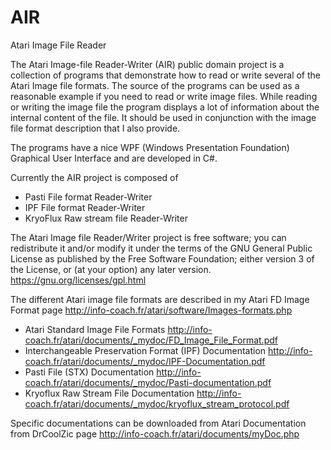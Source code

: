 AIR
===
Atari Image File Reader

The Atari Image-file Reader-Writer (AIR) public domain project is a collection of programs 
that demonstrate how to read or write several of the Atari Image file formats. The source 
of the programs can be used as a reasonable example if you need to read or write image files. 
While reading or writing the image file the program displays a lot of information about the 
internal content of the file. It should be used in conjunction with the image file format 
description that I also provide.

The programs have a nice WPF (Windows Presentation Foundation) Graphical User Interface and are developed in C#. 

Currently the AIR project is composed of
- Pasti File format Reader-Writer 
- IPF File format Reader-Writer
- KryoFlux Raw stream file Reader-Writer

The Atari Image file Reader/Writer project is free software; you can redistribute it
and/or modify  it under the terms of the GNU General Public License
as published by the Free Software Foundation; either version 3
of the License, or (at your option) any later version.
https://gnu.org/licenses/gpl.html

The different Atari image file formats are described in my Atari FD Image Format page http://info-coach.fr/atari/software/Images-formats.php
- Atari Standard Image File Formats http://info-coach.fr/atari/documents/_mydoc/FD_Image_File_Format.pdf
- Interchangeable Preservation Format (IPF) Documentation http://info-coach.fr/atari/documents/_mydoc/IPF-Documentation.pdf
- Pasti File (STX) Documentation http://info-coach.fr/atari/documents/_mydoc/Pasti-documentation.pdf
- Kryoflux Raw Stream File Documentation http://info-coach.fr/atari/documents/_mydoc/kryoflux_stream_protocol.pdf

Specific documentations can be downloaded from Atari Documentation from DrCoolZic page http://info-coach.fr/atari/documents/myDoc.php
